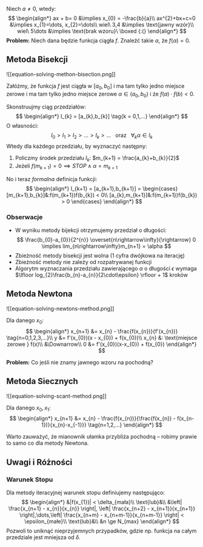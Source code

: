 Niech $a \ne 0$, wtedy:
$$
\begin{align*}
ax + b= 0 &\implies x_{0} = -\frac{b}{a}\\
ax^{2}+bx+c=0 &\implies x_{1}=\dots, x_{2}=\dots\\
wiel\ 3,4 &\implies \text{jawny wzór}\\
wiel\ 5\dots &\implies \text{brak wzoru}\ \boxed {:(}
\end{align*}
$$
**Problem:** Niech dana będzie funkcja ciągła $f$. Znaleźć takie $\alpha$, że $f(\alpha) = 0$.
## Metoda Bisekcji

![[equation-solving-methon-bisection.png]]

Załóżmy, że funkcja $f$ jest ciągła w $[a_{0},b_{0}]$ i ma tam tylko jedno miejsce zerowe i ma tam tylko jedno miejsce zerowe $\alpha \in (a_{0},b_{0})$ i że $f(a) \cdot f(b) < 0$.

Skonstruujmy ciąg przedziałów:
$$
\begin{align*}
I_{k} = [a_{k},b_{k}] \tag{k = 0,1,...}
\end{align*}
$$
O własności:
$$
I_{0} > I_{1} > I_{2} > \dots > I_{k} > \dots\ \ \ \text{oraz}\ \ \ \forall_k\alpha \in I_{k}
$$
Wtedy dla każdego przedziału, by wyznaczyć następny:

1. Policzmy środek przedziału $I_{k}$: $m_{k+1} = \frac{a_{k}+b_{k}}{2}$
2. Jeżeli $f(m_{k+1}) = 0 \implies STOP \land \alpha = m_{k+1}$

No i teraz *formalna* definicja funkcji:
$$
\begin{align*}
I_{k+1} = [a_{k+1},b_{k+1}] = \begin{cases}
[m_{k+1},b_{k}]&:f(m_{k+1})f(b_{k}) < 0\\
[a_{k},m_{k+1}]&:f(m_{k+1})f(b_{k}) > 0
\end{cases}
\end{align*}
$$
### Obserwacje

- W wyniku metody bijekcji otrzymujemy przedział o długości:
$$
\frac{b_{0}-a_{0}}{2^{n}} \overset{n\rightarrow\infty}{\rightarrow} 0 \implies lim_{n\rightarrow\infty}m_{n+1} = \alpha
$$
- Zbieżność metody bisekcji jest wolna (1 cyfra dwójkowa na iterację)
- Zbieżność metody nie zależy od rozpatrywanej funkcji
- Algorytm wyznaczania przedziału zawierającego $\alpha$ o długości $\epsilon$ wymaga
  $\lfloor log_{2}\frac{b_{n}-a_{n}}{2\cdot\epsilon} \rfloor + 1$ kroków

## Metoda Newtona

![[equation-solving-newtons-method.png]]

Dla danego $x_{0}$:
$$
\begin{align*}
x_{n+1} &= x_{n} - \frac{f(x_{n})}{f'(x_{n})} \tag{n=0,1,2,3,...}\\
y &= f'(x_{0})(x - x_{0}) + f(x_{0})\\
x_{n} &: \text{miejsce zerowe } f(x)\\
&\Downarrow\\
0 &= f'(x_{0})(x-x_{0}) + f(x_{0})
\end{align*}
$$

**Problem:** Co jeśli nie znamy jawnego wzoru na pochodną?

## Metoda Siecznych

![[equation-solving-scant-method.png]]

Dla danego $x_{0}, x_{1}$:
$$
\begin{align*}
x_{n+1} &= x_{n} - \frac{f(x_{n})}{\frac{f(x_{n}) - f(x_{n-1})}{x_{n}-x_{-1}}} \tag{n=1,2,...}
\end{align*}
$$

Warto zauważyć, że mianownik ułamka przybliża pochodną – robimy prawie to samo co dla metody Newtona.

## Uwagi i Różności

### Warunek Stopu

Dla metody iteracyjnej warunek stopu definiujemy następująco:
$$
\begin{align*}
&|f(x_{1})| < \delta_{mała}\\
\text{lub}&\\
&\left| \frac{x_{n+1} - x_{n}}{x_{n}} \right|, \left| \frac{x_{n+2} - x_{n+1}}{x_{n+1}} \right|,\dots,\left| \frac{x_{n+m} - x_{n+m-1}}{x_{n+m-1}} \right| < \epsilon_{małe}\\
\text{lub}&\\
&n \ge N_{max}
\end{align*}
$$
Pozwoli to uniknąć nieprzyjemnych przypadków, gdzie np. funkcja na całym przedziale jest mniejsza od $\delta$.
